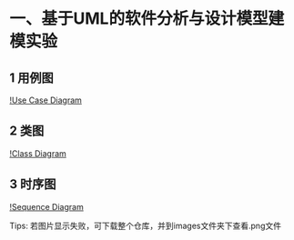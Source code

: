 # 一、基于UML的软件分析与设计模型建模实验
## 1 用例图
[!Use Case Diagram](https://github.com/C-RJ/Campus_Second-hand_Book_Trading_Platform/blob/master/%E7%AC%AC%E4%B8%80%E6%AC%A1%E5%AE%9E%E9%AA%8C_UML%E5%9B%BE/Use%20Case%20Diagram.png)

## 2 类图
[!Class Diagram](https://github.com/C-RJ/Campus_Second-hand_Book_Trading_Platform/blob/master/%E7%AC%AC%E4%B8%80%E6%AC%A1%E5%AE%9E%E9%AA%8C_UML%E5%9B%BE/Class%20Diagram.png)

## 3 时序图
[!Sequence Diagram](https://github.com/C-RJ/Campus_Second-hand_Book_Trading_Platform/blob/master/%E7%AC%AC%E4%B8%80%E6%AC%A1%E5%AE%9E%E9%AA%8C_UML%E5%9B%BE/Sequence%20Diagram.png)

Tips: 若图片显示失败，可下载整个仓库，并到images文件夹下查看.png文件